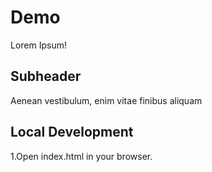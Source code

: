 # Demo

Lorem Ipsum!

## Subheader

Aenean vestibulum, enim vitae finibus aliquam

## Local Development

1.Open index.html in your browser.